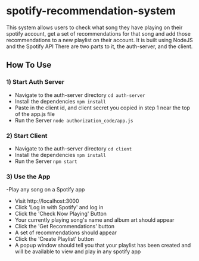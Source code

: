 # spotify-recommendation-system
This system allows users to check what song they have playing on their spotify account,
get a set of recommendations for that song and add those recommendations to a new playlist
on their account. It is built using NodeJS and the Spotify API
There are two parts to it, the auth-server, and the client. 

## How To Use

### 1)  Start Auth Server
- Navigate to the auth-server directory `cd auth-server`
- Install the dependencies `npm install`
- Paste in the client id, and client secret you copied in step 1
  near the top of the app.js file
- Run the Server `node authorization_code/app.js`

### 2)  Start Client
- Navigate to the auth-server directory `cd client`
- Install the dependencies `npm install`
- Run the Server `npm start`

### 3)  Use the App
-Play any song on a Spotify app
- Visit http://localhost:3000
- Click 'Log in with Spotify' and log in
- Click the 'Check Now Playing' Button
- Your currently playing song's name and album art should appear
- Click the 'Get Recommendations' button
- A set of recommendations should appear
- Click the 'Create Playlist' button
- A popup window should tell you that your playlist has been created
  and will be available to view and play in any spotify app

